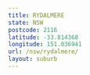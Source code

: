 ```yaml
---
title: RYDALMERE
state: NSW
postcode: 2116
latitude: -33.814368
longitude: 151.036941
url: /nsw/rydalmere/
layout: suburb
---
```

